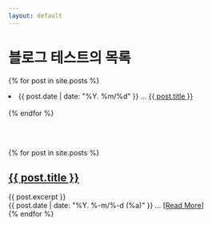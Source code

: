 ```yaml
---
layout: default
---
```

# 블로그 테스트의 목록

<!-- blog post contents : described as { { content } } -->
<article class="post">

<!-- strftime format : http://strftime.org -->
  {% for post in site.posts %}
    <li>
      {{ post.date | date: "%Y. %m/%d" }} ...
      <a href="{{ site.baseurl }}{{ post.url }}">{{ post.title }}</a><br>
    </li>  
  {% endfor %}


<br><br>


  {% for post in site.posts %}
      <h1><a href="{{ site.baseurl }}{{ post.url }}">{{ post.title }}</a></h1>
      <div class="post-list">{{ post.excerpt }}</div>
      <div class="read-more">{{ post.date | date: "%Y. %-m/%-d (%a)" }}
        ... [<a href="{{ site.baseurl }}{{ post.url }}">Read More</a>]</div>
  {% endfor %}

</article>
